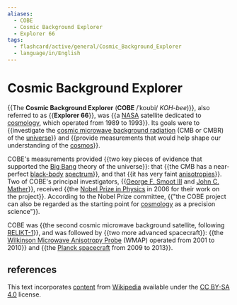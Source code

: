 ```yaml
---
aliases:
  - COBE
  - Cosmic Background Explorer
  - Explorer 66
tags:
  - flashcard/active/general/Cosmic_Background_Explorer
  - language/in/English
---
```


# Cosmic Background Explorer

{{The __Cosmic Background Explorer__ (__COBE__ /ˈkoʊbi/ _KOH-bee_)}}, also referred to as {{__Explorer 66__}}, was {{a [NASA](NASA.md) satellite dedicated to [cosmology](physical%20cosmology.md), which operated from 1989 to 1993}}. Its goals were to {{investigate the [cosmic microwave background radiation](cosmic%20microwave%20background.md) (CMB or CMBR) of the [universe](universe.md)}} and {{provide measurements that would help shape our understanding of the [cosmos](cosmos.md)}}. <!--SR:!2024-08-20,3,250!2024-08-21,4,270!2024-08-18,1,230!2024-08-20,3,250!2024-08-21,4,270-->

COBE's measurements provided {{two key pieces of evidence that supported the [Big Bang](Big%20Bang.md) theory of the universe}}: that {{the CMB has a near-perfect [black-body](black%20body.md) [spectrum](electromagnetic%20spectrum.md)}}, and that {{it has very faint [anisotropies](anisotropy.md)}}. Two of COBE's principal investigators, {{[George F. Smoot III](George%20Smoot.md) and [John C. Mather](John%20C.%20Mather.md)}}, received {{the [Nobel Prize in Physics](Nobel%20Prize%20in%20Physics.md) in 2006 for their work on the project}}. According to the Nobel Prize committee, {{"the COBE project can also be regarded as the starting point for [cosmology](cosmology.md) as a precision science"}}. <!--SR:!2024-08-21,4,270!2024-08-21,4,270!2024-08-21,4,270!2024-08-20,3,250!2024-08-20,3,250!2024-08-21,4,270-->

COBE was {{the second cosmic microwave background satellite, following [RELIKT-1](RELIKT-1.md)}}, and was followed by {{two more advanced spacecraft}}: {{the [Wilkinson Microwave Anisotropy Probe](Wilkinson%20Microwave%20Anisotropy%20Probe.md) (WMAP) operated from 2001 to 2010}} and {{the [Planck spacecraft](Planck%20(spacecraft).md) from 2009 to 2013}}. <!--SR:!2024-08-20,3,250!2024-08-20,3,250!2024-08-18,1,230!2024-08-18,1,230-->

## references

This text incorporates [content](https://en.wikipedia.org/wiki/Cosmic_Background_Explorer) from [Wikipedia](Wikipedia.md) available under the [CC BY-SA 4.0](https://creativecommons.org/licenses/by-sa/4.0/) license.
